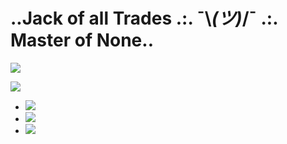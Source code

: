 # ..Jack of all Trades .:. ¯\\_(ツ)_/¯ .:. Master of None..
![](https://www.codewars.com/users/brnt-toast/badges/large) 

![](https://badges.peiyuan.ch/leetcode/brnt-toast/ranking?logo=leetcode&label=brnt-toast&style=for-the-badge&color=green)
*  ![](https://badges.peiyuan.ch/leetcode/brnt-toast/rate?difficulty=easy)
* ![](https://badges.peiyuan.ch/leetcode/brnt-toast/rate?difficulty=medium)
* ![](https://badges.peiyuan.ch/leetcode/brnt-toast/rate?difficulty=hard)

<!--
**brnt-toast/brnt-toast** is a ✨ _special_ ✨ repository because its `README.md` (this file) appears on your GitHub profile.

Here are some ideas to get you started:

- 🔭 I’m currently working on ...
- 🌱 I’m currently learning ...
- 👯 I’m looking to collaborate on ...
- 🤔 I’m looking for help with ...
- 💬 Ask me about ...
- 📫 How to reach me: ...
- 😄 Pronouns: ...
- ⚡ Fun fact: ...
-->
